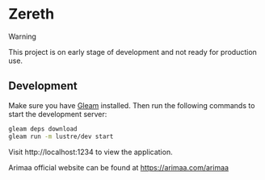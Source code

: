 # Zereth

> [!WARNING]
> This project is on early stage of development and not ready for production use.


## Development

Make sure you have [Gleam](https://gleam.run/getting-started/installing/) installed. Then run the following commands to start the development server:

```sh
gleam deps download
gleam run -m lustre/dev start
```

Visit http://localhost:1234 to view the application.

Arimaa official website can be found at https://arimaa.com/arimaa
